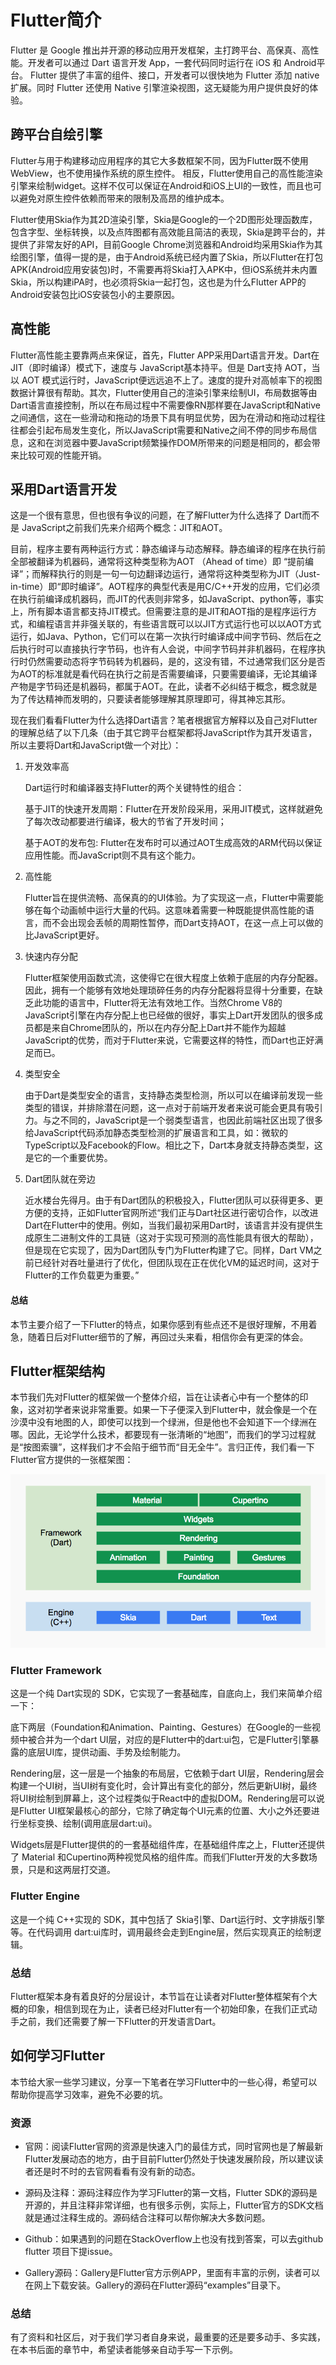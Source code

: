 # Flutter简介

Flutter 是 Google 推出并开源的移动应用开发框架，主打跨平台、高保真、高性能。开发者可以通过 Dart 语言开发 App，一套代码同时运行在 iOS 和 Android平台。 Flutter 提供了丰富的组件、接口，开发者可以很快地为 Flutter 添加 native扩展。同时 Flutter 还使用 Native 引擎渲染视图，这无疑能为用户提供良好的体验。

## 跨平台自绘引擎

Flutter与用于构建移动应用程序的其它大多数框架不同，因为Flutter既不使用WebView，也不使用操作系统的原生控件。 相反，Flutter使用自己的高性能渲染引擎来绘制widget。这样不仅可以保证在Android和iOS上UI的一致性，而且也可以避免对原生控件依赖而带来的限制及高昂的维护成本。

Flutter使用Skia作为其2D渲染引擎，Skia是Google的一个2D图形处理函数库，包含字型、坐标转换，以及点阵图都有高效能且简洁的表现，Skia是跨平台的，并提供了非常友好的API，目前Google Chrome浏览器和Android均采用Skia作为其绘图引擎，值得一提的是，由于Android系统已经内置了Skia，所以Flutter在打包APK(Android应用安装包)时，不需要再将Skia打入APK中，但iOS系统并未内置Skia，所以构建iPA时，也必须将Skia一起打包，这也是为什么Flutter APP的Android安装包比iOS安装包小的主要原因。

## 高性能

Flutter高性能主要靠两点来保证，首先，Flutter APP采用Dart语言开发。Dart在 JIT（即时编译）模式下，速度与 JavaScript基本持平。但是 Dart支持 AOT，当以 AOT 模式运行时，JavaScript便远远追不上了。速度的提升对高帧率下的视图数据计算很有帮助。其次，Flutter使用自己的渲染引擎来绘制UI，布局数据等由Dart语言直接控制，所以在布局过程中不需要像RN那样要在JavaScript和Native之间通信，这在一些滑动和拖动的场景下具有明显优势，因为在滑动和拖动过程往往都会引起布局发生变化，所以JavaScript需要和Native之间不停的同步布局信息，这和在浏览器中要JavaScript频繁操作DOM所带来的问题是相同的，都会带来比较可观的性能开销。

## 采用Dart语言开发
这是一个很有意思，但也很有争议的问题，在了解Flutter为什么选择了 Dart而不是 JavaScript之前我们先来介绍两个概念：JIT和AOT。

目前，程序主要有两种运行方式：静态编译与动态解释。静态编译的程序在执行前全部被翻译为机器码，通常将这种类型称为AOT （Ahead of time）即 “提前编译”；而解释执行的则是一句一句边翻译边运行，通常将这种类型称为JIT（Just-in-time）即“即时编译”。AOT程序的典型代表是用C/C++开发的应用，它们必须在执行前编译成机器码，而JIT的代表则非常多，如JavaScript、python等，事实上，所有脚本语言都支持JIT模式。但需要注意的是JIT和AOT指的是程序运行方式，和编程语言并非强关联的，有些语言既可以以JIT方式运行也可以以AOT方式运行，如Java、Python，它们可以在第一次执行时编译成中间字节码、然后在之后执行时可以直接执行字节码，也许有人会说，中间字节码并非机器码，在程序执行时仍然需要动态将字节码转为机器码，是的，这没有错，不过通常我们区分是否为AOT的标准就是看代码在执行之前是否需要编译，只要需要编译，无论其编译产物是字节码还是机器码，都属于AOT。在此，读者不必纠结于概念，概念就是为了传达精神而发明的，只要读者能够理解其原理即可，得其神忘其形。

现在我们看看Flutter为什么选择Dart语言？笔者根据官方解释以及自己对Flutter的理解总结了以下几条（由于其它跨平台框架都将JavaScript作为其开发语言，所以主要将Dart和JavaScript做一个对比）：

1. 开发效率高

    Dart运行时和编译器支持Flutter的两个关键特性的组合：

    基于JIT的快速开发周期：Flutter在开发阶段采用，采用JIT模式，这样就避免了每次改动都要进行编译，极大的节省了开发时间；

    基于AOT的发布包: Flutter在发布时可以通过AOT生成高效的ARM代码以保证应用性能。而JavaScript则不具有这个能力。

2. 高性能

    Flutter旨在提供流畅、高保真的的UI体验。为了实现这一点，Flutter中需要能够在每个动画帧中运行大量的代码。这意味着需要一种既能提供高性能的语言，而不会出现会丢帧的周期性暂停，而Dart支持AOT，在这一点上可以做的比JavaScript更好。

3. 快速内存分配

    Flutter框架使用函数式流，这使得它在很大程度上依赖于底层的内存分配器。因此，拥有一个能够有效地处理琐碎任务的内存分配器将显得十分重要，在缺乏此功能的语言中，Flutter将无法有效地工作。当然Chrome V8的JavaScript引擎在内存分配上也已经做的很好，事实上Dart开发团队的很多成员都是来自Chrome团队的，所以在内存分配上Dart并不能作为超越JavaScript的优势，而对于Flutter来说，它需要这样的特性，而Dart也正好满足而已。

4. 类型安全

    由于Dart是类型安全的语言，支持静态类型检测，所以可以在编译前发现一些类型的错误，并排除潜在问题，这一点对于前端开发者来说可能会更具有吸引力。与之不同的，JavaScript是一个弱类型语言，也因此前端社区出现了很多给JavaScript代码添加静态类型检测的扩展语言和工具，如：微软的TypeScript以及Facebook的Flow。相比之下，Dart本身就支持静态类型，这是它的一个重要优势。

5. Dart团队就在旁边

    近水楼台先得月。由于有Dart团队的积极投入，Flutter团队可以获得更多、更方便的支持，正如Flutter官网所述“我们正与Dart社区进行密切合作，以改进Dart在Flutter中的使用。例如，当我们最初采用Dart时，该语言并没有提供生成原生二进制文件的工具链（这对于实现可预测的高性能具有很大的帮助），但是现在它实现了，因为Dart团队专门为Flutter构建了它。同样，Dart VM之前已经针对吞吐量进行了优化，但团队现在正在优化VM的延迟时间，这对于Flutter的工作负载更为重要。”

#### 总结
本节主要介绍了一下Flutter的特点，如果你感到有些点还不是很好理解，不用着急，随着日后对Flutter细节的了解，再回过头来看，相信你会有更深的体会。

## Flutter框架结构
本节我们先对Flutter的框架做一个整体介绍，旨在让读者心中有一个整体的印象，这对初学者来说非常重要。如果一下子便深入到Flutter中，就会像是一个在沙漠中没有地图的人，即使可以找到一个绿洲，但是他也不会知道下一个绿洲在哪。因此，无论学什么技术，都要现有一张清晰的“地图”，而我们的学习过程就是“按图索骥”，这样我们才不会陷于细节而“目无全牛”。言归正传，我们看一下Flutter官方提供的一张框架图：

![framework](assets/framework.png)

### Flutter Framework

这是一个纯 Dart实现的 SDK，它实现了一套基础库，自底向上，我们来简单介绍一下：

底下两层（Foundation和Animation、Painting、Gestures）在Google的一些视频中被合并为一个dart UI层，对应的是Flutter中的dart:ui包，它是Flutter引擎暴露的底层UI库，提供动画、手势及绘制能力。

Rendering层，这一层是一个抽象的布局层，它依赖于dart UI层，Rendering层会构建一个UI树，当UI树有变化时，会计算出有变化的部分，然后更新UI树，最终将UI树绘制到屏幕上，这个过程类似于React中的虚拟DOM。Rendering层可以说是Flutter UI框架最核心的部分，它除了确定每个UI元素的位置、大小之外还要进行坐标变换、绘制(调用底层dart:ui)。

Widgets层是Flutter提供的的一套基础组件库，在基础组件库之上，Flutter还提供了 Material 和Cupertino两种视觉风格的组件库。而我们Flutter开发的大多数场景，只是和这两层打交道。

### Flutter Engine

这是一个纯 C++实现的 SDK，其中包括了 Skia引擎、Dart运行时、文字排版引擎等。在代码调用 dart:ui库时，调用最终会走到Engine层，然后实现真正的绘制逻辑。

### 总结
Flutter框架本身有着良好的分层设计，本节旨在让读者对Flutter整体框架有个大概的印象，相信到现在为止，读者已经对Flutter有一个初始印象，在我们正式动手之前，我们还需要了解一下Flutter的开发语言Dart。

## 如何学习Flutter
本节给大家一些学习建议，分享一下笔者在学习Flutter中的一些心得，希望可以帮助你提高学习效率，避免不必要的坑。

### 资源
* 官网：阅读Flutter官网的资源是快速入门的最佳方式，同时官网也是了解最新Flutter发展动态的地方，由于目前Flutter仍然处于快速发展阶段，所以建议读者还是时不时的去官网看看有没有新的动态。

* 源码及注释：源码注释应作为学习Flutter的第一文档，Flutter SDK的源码是开源的，并且注释非常详细，也有很多示例，实际上，Flutter官方的SDK文档就是通过注释生成的。源码结合注释可以帮你解决大多数问题。

* Github：如果遇到的问题在StackOverflow上也没有找到答案，可以去github flutter 项目下提issue。

* Gallery源码：Gallery是Flutter官方示例APP，里面有丰富的示例，读者可以在网上下载安装。Gallery的源码在Flutter源码“examples”目录下。

### 总结
有了资料和社区后，对于我们学习者自身来说，最重要的还是要多动手、多实践，在本书后面的章节中，希望读者能够亲自动手写一下示例。